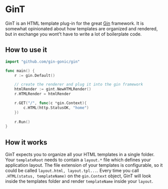 # GinT

GinT is an HTML template plug-in for the great
[Gin](https://github.com/gin-gonic/gin) framework. It is somewhat
opinionated about how templates are organized and rendered, but in
exchange you wont't have to write a lot of boilerplate code.

## How to use it

```go
import "github.com/gin-gonic/gin"

func main() {
    r := gin.Default()

    // create the renderer and plug it into the gin framework
    htmlRender := gint.NewHTMLRender()
    r.HTMLRender = htmlRender

    r.GET("/", func(c *gin.Context){
        c.HTML(http.StatusOK, "home")
    })
    
    r.Run()
}
```

## How it works

GinT expects you to organize all your HTML templates in a single
folder. Your `templateRoot` needs to contain a `layout.*` file
which defines your application layout. The file extension of your
templates is configurable, so it could be called
`layout.html, layout.tpl...`. Every time you call `.HTML(status, templateName)` on
the `gin.Context` object, GinT will look inside the templates folder and
render `templateName` inside your `layout`.
